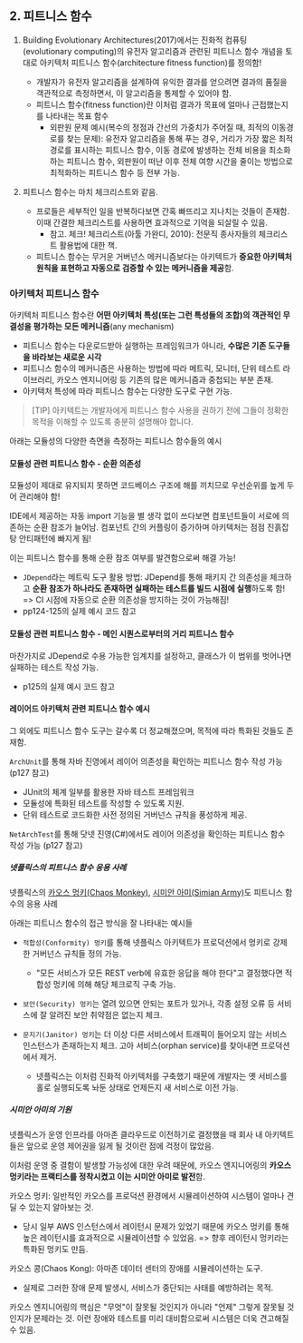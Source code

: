 ## 2. 피트니스 함수

1. Building Evolutionary Architectures(2017)에서는
   진화적 컴퓨팅(evolutionary computing)의 유전자 알고리즘과 관련된 피트니스 함수 개념을 토대로 아키텍처 피트니스 함수(architecture fitness function)를 정의함!

   - 개발자가 유전자 알고리즘을 설계하여 유익한 결과를 얻으려면 결과의 품질을 객관적으로 측정하면서, 이 알고리즘을 통제할 수 있어야 함.
   - 피트니스 함수(fitness function)란 이처럼 결과가 목표에 얼마나 근접했는지를 나타내는 목표 함수
     - 외판원 문제 예시(복수의 정점과 간선의 가중치가 주어질 때, 최적의 이동경로를 찾는 문제): 유전자 알고리즘을 통해 푸는 경우, 거리가 가장 짧은 최적 경로를 표시하는 피트니스 함수, 이동 경로에 발생하는 전체 비용을 최소화하는 피트니스 함수, 외판원이 떠난 이후 전체 여향 시간을 줄이는 방법으로 최적화하는 피트니스 함수 등 전부 가능.

2. 피트니스 함수는 마치 체크리스트와 같음.

   - 프로들은 세부적인 일을 반복하다보면 간혹 빠뜨리고 지나치는 것들이 존재함. 이때 간결한 체크리스트를 사용하면 효과적으로 기억을 되살릴 수 있음.
     - 참고. 체크! 체크리스트(아툴 가완디, 2010): 전문직 종사자들의 체크리스트 활용법에 대한 책.
   - 피트니스 함수는 무거운 거버넌스 메커니즘보다는 아키텍트가 **중요한 아키텍처 원칙을 표현하고 자동으로 검증할 수 있는 메커니즘을 제공**함.

### 아키텍처 피트니스 함수

아키텍처 피트니스 함수란 **어떤 아키텍처 특성(또는 그런 특성들의 조합)의 객관적인 무결성을 평가하는 모든 메커니즘**(any mechanism)

- 피트니스 함수는 다운로드받아 실행하는 프레임워크가 아니라, **수많은 기존 도구들을 바라보는 새로운 시각**
- 피트니스 함수의 메커니즘은 사용하는 방법에 따라 메트릭, 모니터, 단위 테스트 라이브러리, 카오스 엔지니어링 등 기존의 많은 메커니즘과 중첩되는 부분 존재.
- 아키텍처 특성에 따라 피트니스 함수는 다양한 도구로 구현 가능.

> [TIP] 아키텍트는 개발자에게 피트니스 함수 사용을 권하기 전에 그들이 정확한 목적을 이해할 수 있도록 충분히 설명해야 합니다.

아래는 모듈성의 다양한 측면을 측정하는 피트니스 함수들의 예시

#### 모듈성 관련 피트니스 함수 - 순환 의존성

모듈성이 제대로 유지되지 못하면 코드베이스 구조에 해를 끼치므로 우선순위를 높게 두어 관리해야 함!

IDE에서 제공하는 자동 import 기능을 별 생각 없이 쓰다보면 컴포넌트들이 서로에 의존하는 순환 참조가 늘어남. 컴포넌트 간의 커플링이 증가하며 아키텍처는 점점 진흙잡탕 안티패턴에 빠지게 됨!

이는 피트니스 함수를 통해 순환 참조 여부를 발견함으로써 해결 가능!

- `JDepend`라는 메트릭 도구 활용 방법: JDepend를 통해 패키지 간 의존성을 체크하고 **순환 참조가 하나라도 존재하면 실패하는 테스트를 빌드 시점에 실행**하도록 함! => CI 시점에 자동으로 순환 의존성을 방지하는 것이 가능해짐!
- pp124-125의 실제 예시 코드 참고

#### 모듈성 관련 피트니스 함수 - 메인 시퀀스로부터의 거리 피트니스 함수

마찬가지로 JDepend로 수용 가능한 임계치를 설정하고, 클래스가 이 범위를 벗어나면 실패하는 테스트 작성 가능.

- p125의 실제 예시 코드 참고

#### 레이어드 아키텍처 관련 피트니스 함수 예시

그 외에도 피트니스 함수 도구는 갈수록 더 정교해졌으며, 목적에 따라 특화된 것들도 존재함.

`ArchUnit`를 통해 자바 진영에서 레이어 의존성을 확인하는 피트니스 함수 작성 가능 (p127 참고)

- JUnit의 체계 일부를 활용한 자바 테스트 프레임워크
- 모듈성에 특화된 테스트를 작성할 수 있도록 지원.
- 단위 테스트로 코드화한 사전 정의된 거버넌스 규칙을 풍성하게 제공.

`NetArchTest`를 통해 닷넷 진영(C#)에서도 레이어 의존성을 확인하는 피트니스 함수 작성 가능 (p127 참고)

##### 넷플릭스의 피트니스 함수 응용 사례

넷플릭스의 [카오스 멍키(Chaos Monkey)](https://netflix.github.io/chaosmonkey), [시미안 아미(Simian Army)](https://github.com/Netflix/SimianArmy)도 피트니스 함수의 응용 사례

아래는 피트니스 함수의 접근 방식을 잘 나타내는 예시들

- `적합성(Conformity) 멍키`를 통해 넷플릭스 아키텍트가 프로덕션에서 멍키로 강제한 거버넌스 규칙들 정의 가능.

  - "모든 서비스가 모든 REST verb에 유효한 응답을 해야 한다"고 결정했다면 적합성 멍키에 의해 해당 체크로직 구축 가능.

- `보안(Security) 멍키`는 열려 있으면 안되는 포트가 있거나, 각종 설정 오류 등 서비스에 잘 알려진 보안 취약점은 없는지 체크.

- `문지기(Janitor) 멍키`는 더 이상 다른 서비스에서 트래픽이 들어오지 않는 서비스 인스턴스가 존재하는지 체크. 고아 서비스(orphan service)를 찾아내면 프로덕션에서 제거.
  - 넷플릭스는 이처럼 진화적 아키텍처를 구축했기 때문에 개발자는 옛 서비스를 홀로 실행되도록 놔둔 상태로 언제든지 새 서비스로 이전 가능.

##### 시미안 아미의 기원

넷플릭스가 운영 인프라를 아마존 클라우드로 이전하기로 결정했을 때 회사 내 아키텍트들은 앞으로 운영 제어권을 잃게 될 것이란 점에 걱정이 많았음.

이처럼 운영 중 결함이 발생할 가능성에 대한 우려 때문에, 카오스 엔지니어링의 **카오스 멍키라는 프랙티스를 정착시켰고 이는 시미안 아미로 발전**함.

카오스 멍키: 일반적인 카오스를 프로덕션 환경에서 시뮬레이션하여 시스템이 얼마나 견딜 수 있는지 알아보는 것.

- 당시 일부 AWS 인스턴스에서 레이턴시 문제가 있었기 때문에 카오스 멍키를 통해 높은 레이턴시를 효과적으로 시뮬레이션할 수 있었음. => 향후 레이턴시 멍키라는 특화된 멍키도 만듬.

카오스 콩(Chaos Kong): 아마존 데이터 센터의 장애를 시뮬레이션하는 도구.

- 실제로 그러한 장애 문제 발생시, 서비스가 중단되는 사태를 예방하려는 목적.

카오스 엔지니어링의 핵심은 "무엇"이 잘못될 것인지가 아니라 "언제" 그렇게 잘못될 것인지가 문제라는 것. 이런 장애와 테스트를 미리 대비함으로써 시스템은 더욱 견고해질 수 있음.
